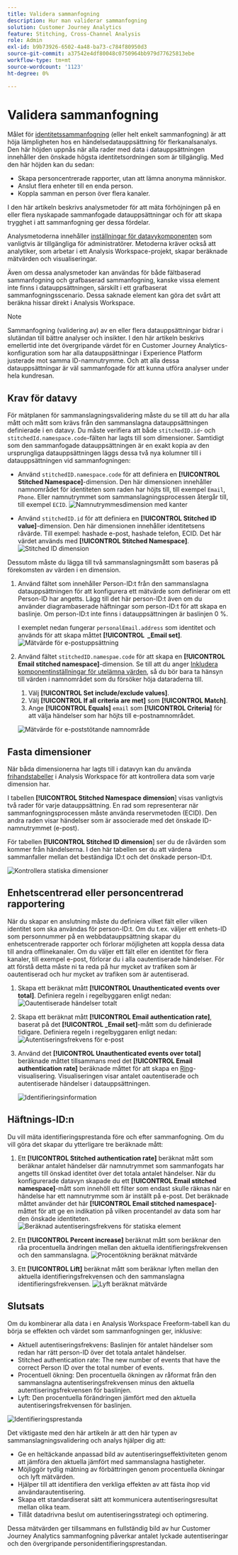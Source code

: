 ```yaml
---
title: Validera sammanfogning
description: Hur man validerar sammanfogning
solution: Customer Journey Analytics
feature: Stitching, Cross-Channel Analysis
role: Admin
exl-id: b9b73926-6502-4a48-ba73-c784f80950d3
source-git-commit: a37542e4df80048c0750964bb979d77625813ebe
workflow-type: tm+mt
source-wordcount: '1123'
ht-degree: 0%

---
```


# Validera sammanfogning

Målet för [identitetssammanfogning](/help/stitching/overview.md) (eller helt enkelt sammanfogning) är att höja lämpligheten hos en händelsedatauppsättning för flerkanalsanalys. Den här höjden uppnås när alla rader med data i datauppsättningen innehåller den önskade högsta identitetsordningen som är tillgänglig. Med den här höjden kan du sedan:

* Skapa personcentrerade rapporter, utan att lämna anonyma människor.
* Anslut flera enheter till en enda person.
* Koppla samman en person över flera kanaler.

I den här artikeln beskrivs analysmetoder för att mäta förhöjningen på en eller flera nyskapade sammanfogade datauppsättningar och för att skapa trygghet i att sammanfogning ger dessa fördelar.

Analysmetoderna innehåller [inställningar för datavykomponenten](/help/data-views/component-settings/overview.md) som vanligtvis är tillgängliga för administratörer. Metoderna kräver också att analytiker, som arbetar i ett Analysis Workspace-projekt, skapar beräknade mätvärden och visualiseringar.

Även om dessa analysmetoder kan användas för både fältbaserad sammanfogning och grafbaserad sammanfogning, kanske vissa element inte finns i datauppsättningen, särskilt i ett grafbaserat sammanfogningsscenario. Dessa saknade element kan göra det svårt att beräkna hissar direkt i Analysis Workspace.

>[!NOTE]
>
>Sammanfogning (validering av) av en eller flera datauppsättningar bidrar i slutändan till bättre analyser och insikter. I den här artikeln beskrivs emellertid inte det övergripande värdet för en Customer Journey Analytics-konfiguration som har alla datauppsättningar i Experience Platform justerade mot samma ID-namnutrymme. Och att alla dessa datauppsättningar är väl sammanfogade för att kunna utföra analyser under hela kundresan.


## Krav för datavy

För mätplanen för sammanslagningsvalidering måste du se till att du har alla mått och mått som krävs från den sammanslagna datauppsättningen definierade i en datavy. Du måste verifiera att både `stitchedID.id`- och `stitchedId.namespace.code`-fälten har lagts till som dimensioner. Samtidigt som den sammanfogade datauppsättningen är en exakt kopia av den ursprungliga datauppsättningen läggs dessa två nya kolumner till i datauppsättningen vid sammanfogningen:

* Använd `stitchedID.namespace.code` för att definiera en **[!UICONTROL Stitched Namespace]**-dimension. Den här dimensionen innehåller namnområdet för identiteten som raden har höjts till, till exempel `Email`, `Phone`. Eller namnutrymmet som sammanslagningsprocessen återgår till, till exempel `ECID`.
  ![Namnutrymmesdimension med kanter](assets/stitchednamespace-dimension.png)

* Använd `stitchedID.id` för att definiera en **[!UICONTROL Stitched ID value]**-dimension. Den här dimensionen innehåller identitetsens råvärde. Till exempel: hashade e-post, hashade telefon, ECID. Det här värdet används med **[!UICONTROL Stitched Namespace]**.
  ![Stitched ID dimension](assets/stitchedid-dimension.png)


Dessutom måste du lägga till två sammanslagningsmått som baseras på förekomsten av värden i en dimension.

1. Använd fältet som innehåller Person-ID:t från den sammanslagna datauppsättningen för att konfigurera ett mätvärde som definierar om ett Person-ID har angetts. Lägg till det här person-ID:t även om du använder diagrambaserade häftningar som person-ID:t för att skapa en baslinje. Om person-ID:t inte finns i datauppsättningen är baslinjen 0 %.

   I exemplet nedan fungerar `personalEmail.address` som identitet och används för att skapa måttet **[!UICONTROL &#x200B; _Email set]**.
   ![Mätvärde för e-postuppsättning](assets/emailset-metric.png)

1. Använd fältet `stitchedID.namespae.code` för att skapa en **[!UICONTROL Email stitched namespace]**-dimension. Se till att du anger [Inkludera komponentinställningar för utelämna värden](/help/data-views/component-settings/include-exclude-values.md), så du bör bara ta hänsyn till värden i namnområdet som du försöker höja dataraderna till.
   1. Välj **[!UICONTROL Set include/exclude values]**.
   1. Välj **[!UICONTROL If all criteria are met]** som **[!UICONTROL Match]**.
   1. Ange **[!UICONTROL Equals]** `email` som **[!UICONTROL Criteria]** för att välja händelser som har höjts till e-postnamnområdet.

   ![Mätvärde för e-poststötande namnområde](assets/emailstitchednamespace-metric.png)

## Fasta dimensioner

När båda dimensionerna har lagts till i datavyn kan du använda [frihandstabeller](/help/analysis-workspace/visualizations/freeform-table/freeform-table.md) i Analysis Workspace för att kontrollera data som varje dimension har.

I tabellen **[!UICONTROL Stitched Namespace dimension**] visas vanligtvis två rader för varje datauppsättning. En rad som representerar när sammanfogningsprocessen måste använda reservmetoden (ECID). Den andra raden visar händelser som är associerade med det önskade ID-namnutrymmet (e-post).

För tabellen **[!UICONTROL Stitched ID dimension**] ser du de råvärden som kommer från händelserna. I den här tabellen ser du att värdena sammanfaller mellan det beständiga ID:t och det önskade person-ID:t.

![Kontrollera statiska dimensioner](assets/check-data-on-stitching.png)


## Enhetscentrerad eller personcentrerad rapportering

När du skapar en anslutning måste du definiera vilket fält eller vilken identitet som ska användas för person-ID:t. Om du t.ex. väljer ett enhets-ID som personnummer på en webbdatauppsättning skapar du enhetscentrerade rapporter och förlorar möjligheten att koppla dessa data till andra offlinekanaler. Om du väljer ett fält eller en identitet för flera kanaler, till exempel e-post, förlorar du i alla oautentiserade händelser. För att förstå detta måste ni ta reda på hur mycket av trafiken som är oautentiserad och hur mycket av trafiken som är autentiserad.

1. Skapa ett beräknat mått **[!UICONTROL Unauthenticated events over total]**. Definiera regeln i regelbyggaren enligt nedan:
   ![Oautentiserade händelser totalt](assets/calcmetric-unauthenticatedeventsovertotal.png)

1. Skapa ett beräknat mått **[!UICONTROL Email authentication rate]**, baserat på det **[!UICONTROL _Email set]**-mått som du definierade tidigare. Definiera regeln i regelbyggaren enligt nedan:
   ![Autentiseringsfrekvens för e-post](assets/calcmetric-emailauthenticationrate.png)

1. Använd det **[!UICONTROL Unauthenticated events over total]** beräknade måttet tillsammans med det **[!UICONTROL Email authentication rate]** beräknade måttet för att skapa en [Ring](/help/analysis-workspace/visualizations/donut.md)-visualisering. Visualiseringen visar antalet oautentiserade och autentiserade händelser i datauppsättningen.

   ![Identifieringsinformation](assets/identification-details.png)



## Häftnings-ID:n

Du vill mäta identifieringsprestanda före och efter sammanfogning. Om du vill göra det skapar du ytterligare tre beräknade mått:

1. Ett **[!UICONTROL Stitched authentication rate]** beräknat mått som beräknar antalet händelser där namnutrymmet som sammanfogats har angetts till önskad identitet över det totala antalet händelser. När du konfigurerade datavyn skapade du ett **[!UICONTROL Email stitched namespace]**-mått som innehöll ett filter som endast skulle räknas när en händelse har ett namnutrymme som är inställt på e-post. Det beräknade måttet använder det här **[!UICONTROL Email stitched namespace]**-måttet för att ge en indikation på vilken procentandel av data som har den önskade identiteten.
   ![Beräknad autentiseringsfrekvens för statiska element ](assets/calcmetric-stitchedauthenticationrate.png)

1. Ett **[!UICONTROL Percent increase]** beräknat mått som beräknar den råa procentuella ändringen mellan den aktuella identifieringsfrekvensen och den sammanslagna.
   ![Procentökning beräknat mätvärde](assets/calcmetric-percentincrease.png)

1. Ett **[!UICONTROL Lift]** beräknat mått som beräknar lyften mellan den aktuella identifieringsfrekvensen och den sammanslagna identifieringsfrekvensen.
   ![Lyft beräknat mätvärde](assets/calcmetric-lift.png)


## Slutsats

Om du kombinerar alla data i en Analysis Workspace Freeform-tabell kan du börja se effekten och värdet som sammanfogningen ger, inklusive:

* Aktuell autentiseringsfrekvens: Baslinjen för antalet händelser som redan har rätt person-ID över det totala antalet händelser.
* Stitched authentication rate: The new number of events that have the correct Person ID over the total number of events.
* Procentuell ökning: Den procentuella ökningen av råformat från den sammanslagna autentiseringsfrekvensen minus den aktuella autentiseringsfrekvensen för baslinjen.
* Lyft: Den procentuella förändringen jämfört med den aktuella autentiseringsfrekvensen för baslinjen.

![Identifieringsprestanda](assets/identification-performance.png)

Det viktigaste med den här artikeln är att den här typen av sammanslagningsvalidering och analys hjälper dig att:

* Ge en heltäckande anpassad bild av autentiseringseffektiviteten genom att jämföra den aktuella jämfört med sammanslagna hastigheter.
* Möjliggör tydlig mätning av förbättringen genom procentuella ökningar och lyft mätvärden.
* Hjälper till att identifiera den verkliga effekten av att fästa ihop vid användarautentisering.
* Skapa ett standardiserat sätt att kommunicera autentiseringsresultat mellan olika team.
* Tillåt datadrivna beslut om autentiseringsstrategi och optimering.

Dessa mätvärden ger tillsammans en fullständig bild av hur Customer Journey Analytics sammanfogning påverkar antalet lyckade autentiseringar och den övergripande personidentifieringsprestandan.

